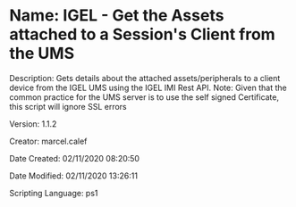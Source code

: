 ﻿# Name: IGEL - Get the Assets attached to a Session's Client from the UMS

Description: Gets details about the attached assets/peripherals to a client device from the IGEL UMS using the IGEL IMI Rest API.
Note: Given that the common practice for the UMS server is to use the self signed Certificate, 
          this script will ignore SSL errors

Version: 1.1.2

Creator: marcel.calef

Date Created: 02/11/2020 08:20:50

Date Modified: 02/11/2020 13:26:11

Scripting Language: ps1


